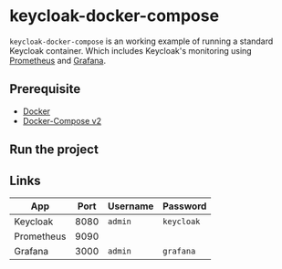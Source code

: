 # keycloak-docker-compose

`keycloak-docker-compose` is an working example of running a standard Keycloak container. Which includes Keycloak's monitoring using [Prometheus](https://github.com/prometheus/prometheus) and [Grafana](https://github.com/grafana/grafana).

## Prerequisite

- [Docker](https://docs.docker.com/get-docker/)
- [Docker-Compose v2](https://docs.docker.com/compose/)

## Run the project

## Links
| App        | Port | Username | Password   |
|------------|------|----------|------------|
| Keycloak   | 8080 | `admin`  | `keycloak` |
| Prometheus | 9090 |          |            |
| Grafana    | 3000 | `admin`  | `grafana`  |
